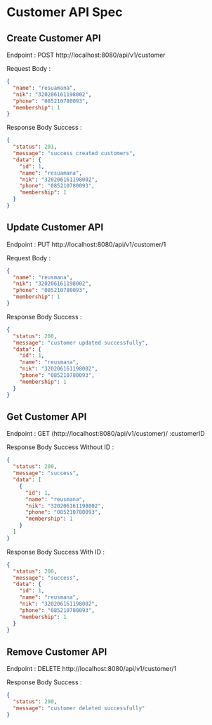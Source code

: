 # Customer API Spec

## Create Customer API

Endpoint : POST http://localhost:8080/api/v1/customer

Request Body :

```json
{
  "name": "resuamana",
  "nik": "320206161198002",
  "phone": "085210780093",
  "membership": 1
}
```

Response Body Success :

```json
{
  "status": 201,
  "message": "success created customers",
  "data": {
    "id": 1,
    "name": "resuamana",
    "nik": "320206161198002",
    "phone": "085210780093",
    "membership": 1
  }
}
```

## Update Customer API

Endpoint : PUT http://localhost:8080/api/v1/customer/1

Request Body :

```json
{
  "name": "reusmana",
  "nik": "320206161198002",
  "phone": "085210780093",
  "membership": 1
}
```

Response Body Success :

```json
{
  "status": 200,
  "message": "customer updated successfully",
  "data": {
    "id": 1,
    "name": "reusmana",
    "nik": "320206161198002",
    "phone": "085210780093",
    "membership": 1
  }
}
```

## Get Customer API

Endpoint : GET (http://localhost:8080/api/v1/customer)/
:customerID

Response Body Success Without ID :

```json
{
  "status": 200,
  "message": "success",
  "data": [
    {
      "id": 1,
      "name": "reusmana",
      "nik": "320206161198002",
      "phone": "085210780093",
      "membership": 1
    }
  ]
}
```

Response Body Success With ID :

```json
{
  "status": 200,
  "message": "success",
  "data": {
    "id": 1,
    "name": "reusmana",
    "nik": "320206161198002",
    "phone": "085210780093",
    "membership": 1
  }
}
```

## Remove Customer API

Endpoint : DELETE http://localhost:8080/api/v1/customer/1

Response Body Success :

```json
{
  "status": 200,
  "message": "customer deleted successfully"
}
```

